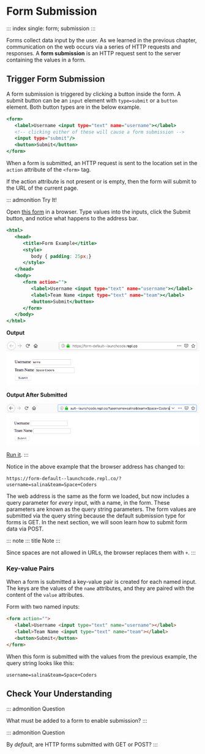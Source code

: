 # Form Submission

::: index
single: form; submission
:::

Forms collect data input by the user. As we learned in the previous
chapter, communication on the web occurs via a series of HTTP requests
and responses. A **form submission** is an HTTP request sent to the
server containing the values in a form.

## Trigger Form Submission

A form submission is triggered by clicking a button inside the form. A
submit button can be an `input` element with `type=submit` or a `button`
element. Both button types are in the below example.

``` {.html linenos=""}
<form>
   <label>Username <input type="text" name="username"></label>
   <!-- clicking either of these will cause a form submission -->
   <input type="submit"/>
   <button>Submit</button>
</form>
```

When a form is submitted, an HTTP request is sent to the location set in
the `action` attribute of the `<form>` tag.

If the action attribute is not present or is empty, then the form will
submit to the URL of the current page.

::: admonition
Try It!

Open [this form](https://form-default--launchcode.repl.co/) in a
browser. Type values into the inputs, click the Submit button, and
notice what happens to the address bar.

``` {.html linenos=""}
<html>
   <head>
      <title>Form Example</title>
      <style>
         body { padding: 25px;}
      </style>
   </head>
   <body>
      <form action="">
         <label>Username <input type="text" name="username"></label>
         <label>Team Name <input type="text" name="team"></label>
         <button>Submit</button>
      </form>
   </body>
</html>
```

**Output**

![](figures/default-form.png)

**Output After Submitted**

![](figures/default-form-submitted.png)

[Run it](https://repl.it/@launchcode/form-default).
:::

Notice in the above example that the browser address has changed to:

    https://form-default--launchcode.repl.co/?username=salina&team=Space+Coders

The web address is the same as the form we loaded, but now includes a
query parameter for *every* input, with a name, in the form. These
parameters are known as the query string parameters. The form values are
submitted via the query string because the default submission type for
forms is GET. In the next section, we will soon learn how to submit form
data via POST.

::: note
::: title
Note
:::

Since spaces are not allowed in URLs, the browser replaces them with
`+`.
:::

### Key-value Pairs

When a form is submitted a key-value pair is created for each named
input. The keys are the values of the `name` attributes, and they are
paired with the content of the `value` attributes.

Form with two named inputs:

``` html
<form action="">
   <label>Username <input type="text" name="username"></label>
   <label>Team Name <input type="text" name="team"></label>
   <button>Submit</button>
</form>
```

When this form is submitted with the values from the previous example,
the query string looks like this:

    username=salina&team=Space+Coders

## Check Your Understanding

::: admonition
Question

What must be added to a form to enable submission?
:::

::: admonition
Question

By *default*, are HTTP forms submitted with GET or POST?
:::
